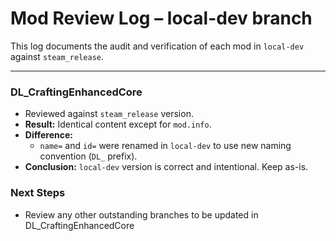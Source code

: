 # Mod Review Log – local-dev branch

This log documents the audit and verification of each mod in `local-dev` against `steam_release`.

---

### DL_CraftingEnhancedCore

- Reviewed against `steam_release` version.
- **Result:** Identical content except for `mod.info`.
- **Difference:**
  - `name=` and `id=` were renamed in `local-dev` to use new naming convention (`DL_` prefix).
- **Conclusion:** `local-dev` version is correct and intentional. Keep as-is.

### Next Steps

- Review any other outstanding branches to be updated in DL_CraftingEnhancedCore
